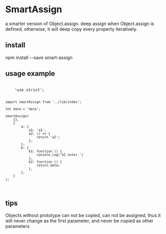# SmartAssign
a smarter version of Object.assign.
deep assign when Object.assign is defined, otherwise, it will deep copy every property iteratively.

## install
npm install --save smart-assign

## usage example

<code>
    'use strict'; 

    import smartAssign from '../lib/index';  

    let data = 'data';  

    smartAssign(  
        {},  
        {  
            a: {  
                a1: 'a1',  
                a2: () => {  
                    return 'a2';  
                },  
            },  
            b: {  
                b1: function () {  
                    console.log('b1 enter.')  
                },  
                b2: function () {  
                    return data;  
                },  
            },  
        }  
    ); 
</code>

## tips
Objects without prototype can not be copied, can not be assigned, thus it will never change as the first parameter, and never be copied as other parameters
